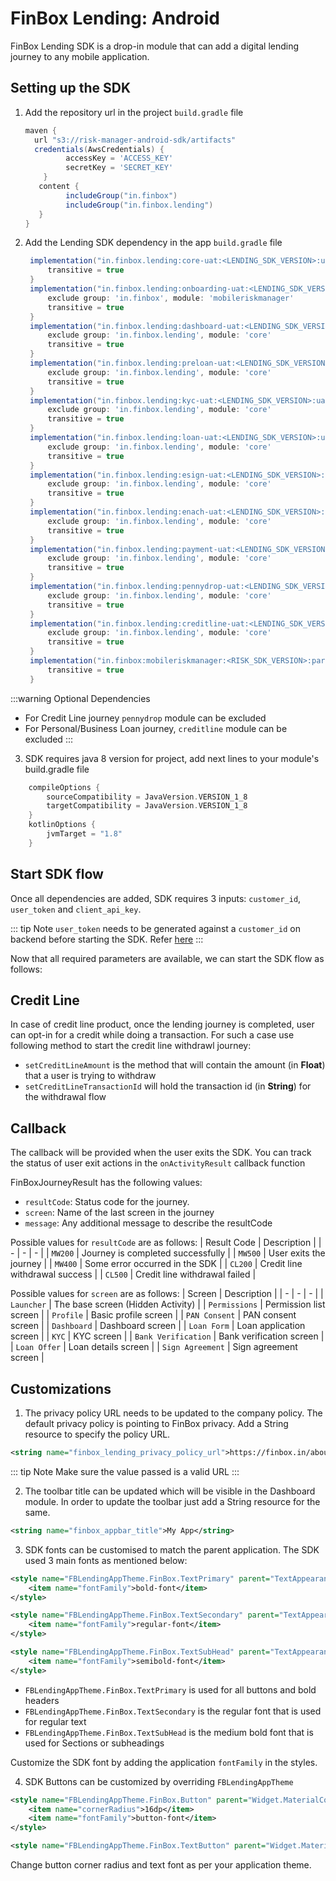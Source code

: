 # FinBox Lending: Android

FinBox Lending SDK is a drop-in module that can add a digital lending journey to any mobile application.

## Setting up the SDK

1. Add the repository url in the project `build.gradle` file
   ```groovy
   maven {
     url "s3://risk-manager-android-sdk/artifacts"
     credentials(AwsCredentials) {
            accessKey = 'ACCESS_KEY'
            secretKey = 'SECRET_KEY'
       }
      content {
            includeGroup("in.finbox")
            includeGroup("in.finbox.lending")
      }
   }
   ```
2. Add the Lending SDK dependency in the app `build.gradle` file

   ```groovy
    implementation("in.finbox.lending:core-uat:<LENDING_SDK_VERSION>:uat@aar") {
        transitive = true
    }
    implementation("in.finbox.lending:onboarding-uat:<LENDING_SDK_VERSION>:uat@aar") {
        exclude group: 'in.finbox', module: 'mobileriskmanager'
        transitive = true
    }
    implementation("in.finbox.lending:dashboard-uat:<LENDING_SDK_VERSION>:uat@aar") {
        exclude group: 'in.finbox.lending', module: 'core'
        transitive = true
    }
    implementation("in.finbox.lending:preloan-uat:<LENDING_SDK_VERSION>:uat@aar") {
        exclude group: 'in.finbox.lending', module: 'core'
        transitive = true
    }
    implementation("in.finbox.lending:kyc-uat:<LENDING_SDK_VERSION>:uat@aar") {
        exclude group: 'in.finbox.lending', module: 'core'
        transitive = true
    }
    implementation("in.finbox.lending:loan-uat:<LENDING_SDK_VERSION>:uat@aar") {
        exclude group: 'in.finbox.lending', module: 'core'
        transitive = true
    }
    implementation("in.finbox.lending:esign-uat:<LENDING_SDK_VERSION>:uat@aar") {
        exclude group: 'in.finbox.lending', module: 'core'
        transitive = true
    }
    implementation("in.finbox.lending:enach-uat:<LENDING_SDK_VERSION>:uat@aar") {
        exclude group: 'in.finbox.lending', module: 'core'
        transitive = true
    }
    implementation("in.finbox.lending:payment-uat:<LENDING_SDK_VERSION>:uat@aar") {
        exclude group: 'in.finbox.lending', module: 'core'
        transitive = true
    }
    implementation("in.finbox.lending:pennydrop-uat:<LENDING_SDK_VERSION>:uat@aar") {
        exclude group: 'in.finbox.lending', module: 'core'
        transitive = true
    }
    implementation("in.finbox.lending:creditline-uat:<LENDING_SDK_VERSION>:uat@aar") {
        exclude group: 'in.finbox.lending', module: 'core'
        transitive = true
    }
    implementation("in.finbox:mobileriskmanager:<RISK_SDK_VERSION>:parent-release@aar") {
        transitive = true
    }
   ```

:::warning Optional Dependencies
- For Credit Line journey `pennydrop` module can be excluded
- For Personal/Business Loan journey, `creditline` module can be excluded
:::

3. SDK requires java 8 version for project, add next lines to your module's build.gradle file

```groovy
    compileOptions {
        sourceCompatibility = JavaVersion.VERSION_1_8
        targetCompatibility = JavaVersion.VERSION_1_8
    }
    kotlinOptions {
        jvmTarget = "1.8"
    }
```

## Start SDK flow

Once all dependencies are added, SDK requires 3 inputs: `customer_id`, `user_token` and `client_api_key`.

::: tip Note
`user_token` needs to be generated against a `customer_id` on backend before starting the SDK. Refer [here](/middleware/sourcing-rest-api.html#generate-token)
:::

Now that all required parameters are available, we can start the SDK flow as follows:

<CodeSwitcher :languages="{kotlin:'Kotlin',java:'Java'}">
<template v-slot:kotlin>

```kotlin
val REQUEST_CODE_ONBOARDING = 101
val builder = FinBoxLending.Builder(context)
    .setCustomerId("<customer_id>")
    .setFinBoxApiKey("<client_api_key>")
    .setUserToken("<user_token>")
    .build()

startActivityForResult(
    builder.getLendingIntent(context),
    REQUEST_CODE_ONBOARDING
)
```

</template>
<template v-slot:java>

```java
private String REQUEST_CODE_ONBOARDING = 101;
FinBoxLending builder = FinBoxLending.Builder(context)
    .setCustomerId(<customer_id>)
    .setFinBoxApiKey(<client_api_key>)
    .setUserToken(<user_token>)
    .build();

startActivityForResult(
 builder.getLendingIntent(getContext()),
 REQUEST_CODE_ONBOARDING
)

```

</template>
</CodeSwitcher>

## Credit Line

In case of credit line product, once the lending journey is completed, user can opt-in for a credit while doing a transaction. For such a case use following method to start the credit line withdrawl journey:

<CodeSwitcher :languages="{kotlin:'Kotlin',java:'Java'}">
<template v-slot:kotlin>

```kotlin
val REQUEST_CODE_ONBOARDING = 101
val builder = FinBoxLending.Builder(context)
    .setCustomerId("<customer_id>")
    .setFinBoxApiKey("<client_api_key>")
    .setUserToken("<user_token>")
    .setCreditLineAmount(<withdraw_amount>)
    .setCreditLineTransactionId("<transaction_id>")
    .build()

startActivityForResult(
    builder.getLendingIntent(context),
    REQUEST_CODE_ONBOARDING
)
```

</template>
<template v-slot:java>

```java
private String REQUEST_CODE_ONBOARDING = 101;
FinBoxLending builder = FinBoxLending.Builder(context)
    .setCustomerId("<customer_id>")
    .setFinBoxApiKey("<client_api_key>")
    .setUserToken("<user_token>")
    .setCreditLineAmount(<withdraw_amount>)
    .setCreditLineTransactionId("<transaction_id>")
    .build();

startActivityForResult(
 builder.getLendingIntent(getContext()),
 REQUEST_CODE_ONBOARDING
)

```
</template>
</CodeSwitcher>

- `setCreditLineAmount` is the method that will contain the amount (in **Float**) that a user is trying to withdraw
- `setCreditLineTransactionId` will hold the transaction id (in **String**) for the withdrawal flow

## Callback

The callback will be provided when the user exits the SDK. You can track the status of user exit actions in the `onActivityResult` callback function

<CodeSwitcher :languages="{kotlin:'Kotlin',java:'Java'}">
<template v-slot:kotlin>

```kotlin
override fun onActivityResult(requestCode: Int, resultCode: Int, data: Intent?) {
    super.onActivityResult(requestCode, resultCode, data)
    if (requestCode == REQUEST_CODE_ONBOARDING) {
        val result = data.extras.getParcelable<FinBoxJourneyResult>(FINBOX_JOURNEY_RESULT)
        // callback when user exits the flow, intent data has information holding users state
    }
}
```

</template>
<template v-slot:java>

```java
@Override
private void onActivityResult(int requestCode, int resultCode, Intent data) {
    super.onActivityResult(requestCode, resultCode, data);
    if (requestCode == REQUEST_CODE_ONBOARDING) {
        if (resultCode == FinBoxLendingConstants.RESULT_EXIT) {
            // callback when user exits the flow, intent data has information holding users state
            FinBoxJourneyResult result = data.getExtras().getParcelable(FinBoxLendingConstants.FINBOX_JOURNEY_RESULT); // contains status of the journey
        }
    }
}
```

</template>
</CodeSwitcher>

FinBoxJourneyResult has the following values:
- `resultCode`: Status code for the journey.
- `screen`: Name of the last screen in the journey
- `message`: Any additional message to describe the resultCode

Possible values for `resultCode` are as follows:
| Result Code | Description |
| - | - | - |
| `MW200` | Journey is completed successfully |
| `MW500` | User exits the journey |
| `MW400` | Some error occurred in the SDK |
| `CL200` | Credit line withdrawal success |
| `CL500` | Credit line withdrawal failed |

Possible values for `screen` are as follows:
| Screen | Description |
| - | - | - |
| `Launcher` | The base screen (Hidden Activity) |
| `Permissions` | Permission list screen |
| `Profile` | Basic profile screen |
| `PAN Consent` | PAN consent screen |
| `Dashboard` | Dashboard screen |
| `Loan Form` | Loan application screen |
| `KYC` | KYC screen |
| `Bank Verification` | Bank verification screen |
| `Loan Offer` | Loan details screen |
| `Sign Agreement` | Sign agreement screen |


 
## Customizations

1. The privacy policy URL needs to be updated to the company policy. The default privacy policy is pointing to FinBox privacy. Add a String resource to specify the policy URL.

```xml
<string name="finbox_lending_privacy_policy_url">https://finbox.in/about/privacy</string>
```

::: tip Note
Make sure the value passed is a valid URL
:::

2. The toolbar title can be updated which will be visible in the Dashboard module. In order to update the toolbar just add a String resource for the same.

```xml
<string name="finbox_appbar_title">My App</string>
```

3. SDK fonts can be customised to match the parent application. The SDK used 3 main fonts as mentioned below:

```xml
<style name="FBLendingAppTheme.FinBox.TextPrimary" parent="TextAppearance.AppCompat">
    <item name="fontFamily">bold-font</item>
</style>

<style name="FBLendingAppTheme.FinBox.TextSecondary" parent="TextAppearance.AppCompat">
    <item name="fontFamily">regular-font</item>
</style>

<style name="FBLendingAppTheme.FinBox.TextSubHead" parent="TextAppearance.AppCompat">
    <item name="fontFamily">semibold-font</item>
</style>
```

- `FBLendingAppTheme.FinBox.TextPrimary` is used for all buttons and bold headers
- `FBLendingAppTheme.FinBox.TextSecondary` is the regular font that is used for regular text
- `FBLendingAppTheme.FinBox.TextSubHead` is the medium bold font that is used for Sections or subheadings

Customize the SDK font by adding the application `fontFamily` in the styles.

4. SDK Buttons can be customized by overriding `FBLendingAppTheme`

```xml
<style name="FBLendingAppTheme.FinBox.Button" parent="Widget.MaterialComponents.Button">
    <item name="cornerRadius">16dp</item>
    <item name="fontFamily">button-font</item>
</style>

<style name="FBLendingAppTheme.FinBox.TextButton" parent="Widget.MaterialComponents.Button.TextButton"></style>
```

Change button corner radius and text font as per your application theme.